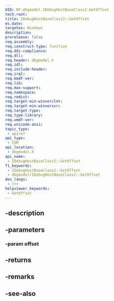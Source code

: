 ```yaml
---
UID: NF:dbgmodel.IDebugHostBaseClass2.GetOffset
tech.root: 
title: IDebugHostBaseClass2::GetOffset
ms.date: 
targetos: Windows
description: 
prerelease: false
req.assembly: 
req.construct-type: function
req.ddi-compliance: 
req.dll: 
req.header: dbgmodel.h
req.idl: 
req.include-header: 
req.irql: 
req.kmdf-ver: 
req.lib: 
req.max-support: 
req.namespace: 
req.redist: 
req.target-min-winverclnt: 
req.target-min-winversvr: 
req.target-type: 
req.type-library: 
req.umdf-ver: 
req.unicode-ansi: 
topic_type:
 - apiref
api_type:
 - COM
api_location:
 - dbgmodel.h
api_name:
 - IDebugHostBaseClass2::GetOffset
f1_keywords:
 - IDebugHostBaseClass2::GetOffset
 - dbgmodel/IDebugHostBaseClass2::GetOffset
dev_langs:
 - c++
helpviewer_keywords:
 - GetOffset
---
```


## -description

## -parameters

### -param offset

## -returns

## -remarks

## -see-also


